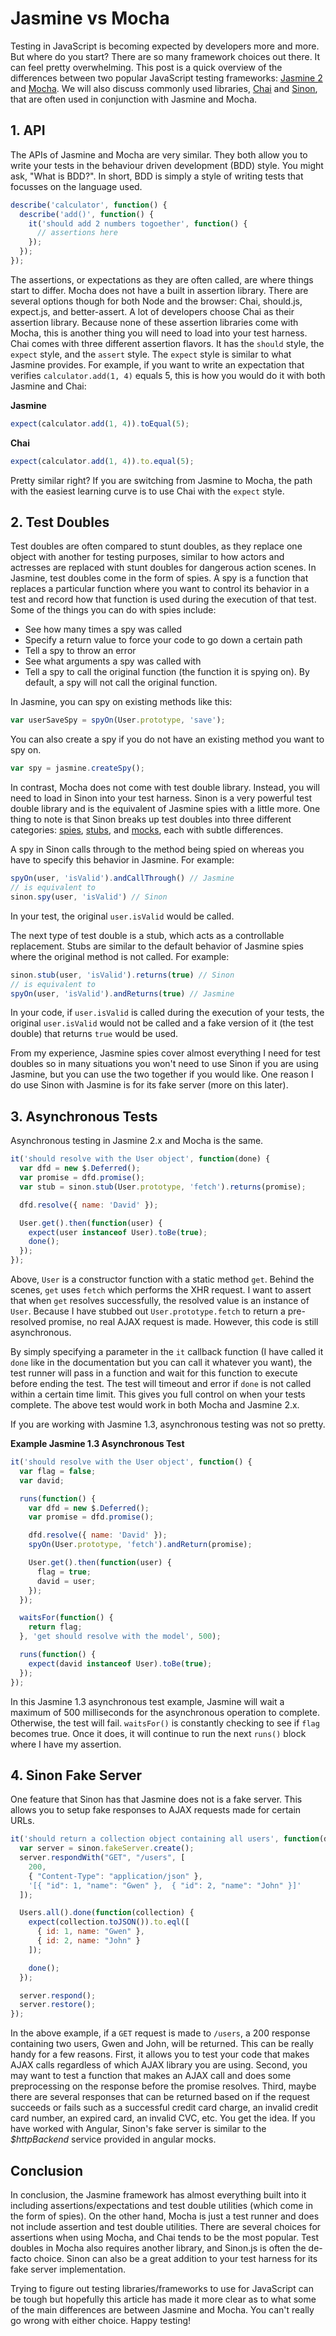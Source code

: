 Jasmine vs Mocha
================

Testing in JavaScript is becoming expected by developers more and more. But where do you start? There are so many framework choices out there. It can feel pretty overwhelming. This post is a quick overview of the differences between two popular JavaScript testing frameworks: [Jasmine 2](http://jasmine.github.io/) and [Mocha](https://mochajs.org/). We will also discuss commonly used libraries, [Chai](http://chaijs.com/) and [Sinon](http://sinonjs.org/), that are often used in conjunction with Jasmine and Mocha.

## 1. API

The APIs of Jasmine and Mocha are very similar. They both allow you to write your tests in the behaviour driven development (BDD) style. You might ask, "What is BDD?". In short, BDD is simply a style of writing tests that focusses on the language used.

```js
describe('calculator', function() {
  describe('add()', function() {
    it('should add 2 numbers togoether', function() {
      // assertions here
    });
  });
});
```

The assertions, or expectations as they are often called, are where things start to differ. Mocha does not have a built in assertion library. There are several options though for both Node and the browser: Chai, should.js, expect.js, and better-assert. A lot of developers choose Chai as their assertion library. Because none of these assertion libraries come with Mocha, this is another thing you will need to load into your test harness. Chai comes with three different assertion flavors. It has the `should` style, the `expect` style, and the `assert` style. The `expect` style is similar to what Jasmine provides. For example, if you want to write an expectation that verifies `calculator.add(1, 4)` equals 5, this is how you would do it with both Jasmine and Chai:

__Jasmine__

```js
expect(calculator.add(1, 4)).toEqual(5);
```

__Chai__

```js
expect(calculator.add(1, 4)).to.equal(5);
```

Pretty similar right? If you are switching from Jasmine to Mocha, the path with the easiest learning curve is to use Chai with the `expect` style.

## 2. Test Doubles

Test doubles are often compared to stunt doubles, as they replace one object with another for testing purposes, similar to how actors and actresses are replaced with stunt doubles for dangerous action scenes. In Jasmine, test doubles come in the form of spies. A spy is a function that replaces a particular function where you want to control its behavior in a test and record how that function is used during the execution of that test. Some of the things you can do with spies include:

* See how many times a spy was called
* Specify a return value to force your code to go down a certain path
* Tell a spy to throw an error
* See what arguments a spy was called with
* Tell a spy to call the original function (the function it is spying on). By default, a spy will not call the original function.

In Jasmine, you can spy on existing methods like this:

```js
var userSaveSpy = spyOn(User.prototype, 'save');
```

You can also create a spy if you do not have an existing method you want to spy on.

```js
var spy = jasmine.createSpy();
```

In contrast, Mocha does not come with test double library. Instead, you will need to load in Sinon into your test harness. Sinon is a very powerful test double library and is the equivalent of Jasmine spies with a little more. One thing to note is that Sinon breaks up test doubles into three different categories: [spies](http://sinonjs.org/docs/#spies), [stubs](http://sinonjs.org/docs/#stubs), and [mocks](http://sinonjs.org/docs/#mocks), each with subtle differences.

A spy in Sinon calls through to the method being spied on whereas you have to specify this behavior in Jasmine. For example:

```js
spyOn(user, 'isValid').andCallThrough() // Jasmine
// is equivalent to
sinon.spy(user, 'isValid') // Sinon
```

In your test, the original `user.isValid` would be called.

The next type of test double is a stub, which acts as a controllable replacement. Stubs are similar to the default behavior of Jasmine spies where the original method is not called. For example:

```js
sinon.stub(user, 'isValid').returns(true) // Sinon
// is equivalent to
spyOn(user, 'isValid').andReturns(true) // Jasmine
```

In your code, if `user.isValid` is called during the execution of your tests, the original `user.isValid` would not be called and a fake version of it (the test double) that returns `true` would be used.

From my experience, Jasmine spies cover almost everything I need for test doubles so in many situations you won't need to use Sinon if you are using Jasmine, but you can use the two together if you would like. One reason I do use Sinon with Jasmine is for its fake server (more on this later).


## 3. Asynchronous Tests

Asynchronous testing in Jasmine 2.x and Mocha is the same.

```js
it('should resolve with the User object', function(done) {
  var dfd = new $.Deferred();
  var promise = dfd.promise();
  var stub = sinon.stub(User.prototype, 'fetch').returns(promise);

  dfd.resolve({ name: 'David' });

  User.get().then(function(user) {
    expect(user instanceof User).toBe(true);
    done();
  });
});
```

Above, `User` is a constructor function with a static method `get`. Behind the scenes, `get` uses `fetch` which performs the XHR request. I want to assert that when `get` resolves successfully, the resolved value is an instance of `User`. Because I have stubbed out `User.prototype.fetch` to return a pre-resolved promise, no real AJAX request is made. However, this code is still asynchronous.

By simply specifying a parameter in the `it` callback function (I have called it `done` like in the documentation but you can call it whatever you want), the test runner will pass in a function and wait for this function to execute before ending the test. The test will timeout and error if `done` is not called within a certain time limit. This gives you full control on when your tests complete. The above test would work in both Mocha and Jasmine 2.x. 

If you are working with Jasmine 1.3, asynchronous testing was not so pretty.

__Example Jasmine 1.3 Asynchronous Test__

```js
it('should resolve with the User object', function() {
  var flag = false;
  var david;

  runs(function() {
    var dfd = new $.Deferred();
    var promise = dfd.promise();

    dfd.resolve({ name: 'David' });
    spyOn(User.prototype, 'fetch').andReturn(promise);

    User.get().then(function(user) {
      flag = true;
      david = user;
    });
  });

  waitsFor(function() {
    return flag;
  }, 'get should resolve with the model', 500);

  runs(function() {
    expect(david instanceof User).toBe(true);
  });
});
```

In this Jasmine 1.3 asynchronous test example, Jasmine will wait a maximum of 500 milliseconds for the asynchronous operation to complete. Otherwise, the test will fail. `waitsFor()` is constantly checking to see if `flag` becomes true. Once it does, it will continue to run the next `runs()` block where I have my assertion.


## 4. Sinon Fake Server

One feature that Sinon has that Jasmine does not is a fake server. This allows you to setup fake responses to AJAX requests made for certain URLs.

```js
it('should return a collection object containing all users', function(done) {
  var server = sinon.fakeServer.create();
  server.respondWith("GET", "/users", [
    200,
    { "Content-Type": "application/json" },
    '[{ "id": 1, "name": "Gwen" },  { "id": 2, "name": "John" }]'
  ]);

  Users.all().done(function(collection) {
    expect(collection.toJSON()).to.eql([
      { id: 1, name: "Gwen" },
      { id: 2, name: "John" }
    ]);

    done();
  });

  server.respond();
  server.restore();
});
```

In the above example, if a `GET` request is made to `/users`, a 200 response containing two users, Gwen and John, will be returned. This can be really handy for a few reasons. First, it allows you to test your code that makes AJAX calls regardless of which AJAX library you are using. Second, you may want to test a function that makes an AJAX call and does some preprocessing on the response before the promise resolves. Third, maybe there are several responses that can be returned based on if the request succeeds or fails such as a successful credit card charge, an invalid credit card number, an expired card, an invalid CVC, etc. You get the idea. If you have worked with Angular, Sinon's fake server is similar to the _$httpBackend_ service provided in angular mocks.

## Conclusion

In conclusion, the Jasmine framework has almost everything built into it including assertions/expectations and test double utilities (which come in the form of spies). On the other hand, Mocha is just a test runner and does not include assertion and test double utilities. There are several choices for assertions when using Mocha, and Chai tends to be the most popular. Test doubles in Mocha also requires another library, and Sinon.js is often the de-facto choice. Sinon can also be a great addition to your test harness for its fake server implementation.

Trying to figure out testing libraries/frameworks to use for JavaScript can be tough but hopefully this article has made it more 
clear as to what some of the main differences are between Jasmine and Mocha. You can't really go wrong with either choice. 
Happy testing!
